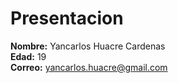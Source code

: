 # Presentacion

**Nombre:** Yancarlos Huacre Cardenas  
**Edad:** 19  
**Correo:** yancarlos.huacre@gmail.com
